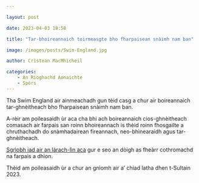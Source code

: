 ```yaml
---

layout: post

date: 2023-04-03 18:58

title: "Tar-bhoireannaich toirmeasgte bho fharpaisean snàimh nam ban"

image: /images/posts/Swim-England.jpg

author: Crìstean MacMhìcheil

categories:
	- An Rìoghachd Aonaichte
	- Spòrs
---
```


Tha Swim England air ainmeachadh gun tèid casg a chur air boireannaich tar-ghnèitheach bho fharpaisean snàimh nam ban.

A-rèir am poileasaidh ùr aca cha bhi ach boireannaich cios-ghnèitheach comasach air farpais san roinn bhoireannach is thèid roinn fhosgailte a chruthachadh do snàmhadairean fireannach, neo-bhìnearaidh agus tar-ghnèitheach.

[Sgrìobh iad air an làrach-lìn aca](https://www.swimming.org/swimengland/swim-england-transgender-non-binary-competition-policy/) gur e seo an dòigh as fheàrr cothromachd na farpais a dhìon.

Thèid am poileasaidh ùr a chur an gnìomh air a’ chiad latha dhen t-Sultain 2023.